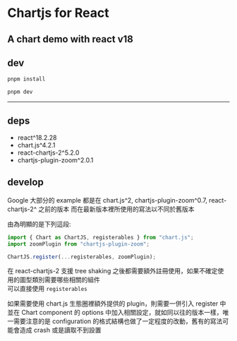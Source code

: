 # Chartjs for React

## A chart demo with react v18

## dev

```zsh
pnpm install

pnpm dev
```

---

## deps

- react^18.2.28
- chart.js^4.2.1
- react-chartjs-2^5.2.0
- chartjs-plugin-zoom^2.0.1

## develop

Google 大部分的 example 都是在 chart.js^2, chartjs-plugin-zoom^0.7, react-chartjs-2^ 之前的版本
而在最新版本裡所使用的寫法以不同於舊版本

由為明顯的是下列這段:

```jsx
import { Chart as ChartJS, registerables } from "chart.js";
import zoomPlugin from "chartjs-plugin-zoom";

ChartJS.register(...registerables, zoomPlugin);
```

在 react-chartjs-2 支援 tree shaking 之後都需要額外註冊使用，如果不確定使用的圖型類別需要哪些相關的組件  
可以直接使用 `registerables`

如果需要使用 chart.js 生態圈裡額外提供的 plugin，則需要一併引入 register 中
並在 Chart component 的 options 中加入相關設定，就如同以往的版本一樣，唯一需要注意的是 configuration 的格式結構也做了一定程度的改動，舊有的寫法可能會造成 crash 或是讀取不到設置

